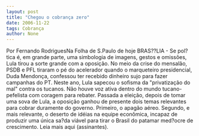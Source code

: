 ```yaml
---
layout: post
title: "Chegou o cobrança zero"
date: 2006-11-22
tags: Cobrança
author: None
---
```

Por Fernando RodriguesNa Folha de S.Paulo de hoje
BRAS??LIA - Se pol?tica é, em grande parte, uma simbologia de imagens, gestos e omissões, Lula tirou a sorte grande com a oposição. No meio da crise do mensalão, PSDB e PFL tiraram o pé do acelerador quando o marqueteiro presidencial, Duda Mendonça, confessou ter recebido dinheiro sujo para fazer campanhas do PT.
Neste ano, Lula sapecou o sofisma da \"privatização do mal\" contra os tucanos. Não houve voz ativa dentro do mundo tucano-pefelista com coragem para rebater. 
Passada a eleição, depois de tomar uma sova de Lula, a oposição ganhou de presente dois temas relevantes para cobrar duramente do governo. Primeiro, o apagão aéreo. Segundo, e mais relevante, o deserto de idéias na equipe econômica, incapaz de produzir uma única sa?da viável para tirar o Brasil do patamar med?ocre de crescimento. 
Leia mais aqui (assinantes). 